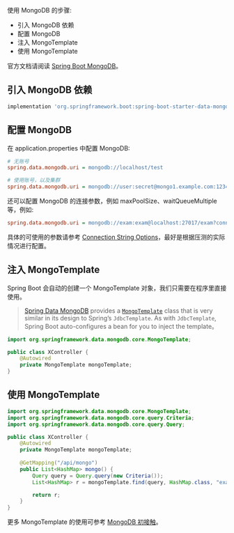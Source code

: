 使用 MongoDB 的步骤:

* 引入 MongoDB 依赖
* 配置 MongoDB
* 注入 MongoTemplate
* 使用 MongoTemplate

官方文档请阅读 [Spring Boot MongoDB](https://docs.spring.io/spring-boot/docs/current/reference/htmlsingle/#boot-features-mongodb)。

## 引入 MongoDB 依赖

```groovy
implementation 'org.springframework.boot:spring-boot-starter-data-mongodb'
```

## 配置 MongoDB

在 application.properties 中配置 MongoDB:

```ini
# 无账号
spring.data.mongodb.uri = mongodb://localhost/test

# 使用账号，以及集群
spring.data.mongodb.uri = mongodb://user:secret@mongo1.example.com:12345,mongo2.example.com:23456/dbName
```

还可以配置 MongoDB 的连接参数，例如 maxPoolSize、waitQueueMultiple 等，例如:

```ini
spring.data.mongodb.uri = mongodb://exam:exam@localhost:27017/exam?connectTimeoutMS=30000&minPoolSize=0&maxPoolSize=100&maxIdleTimeMS=900000&waitQueueMultiple=70
```

具体的可使用的参数请参考 [Connection String Options](https://docs.mongodb.com/manual/reference/connection-string/#connection-string-options)，最好是根据压测的实际情况进行配置。

## 注入 MongoTemplate

Spring Boot 会自动的创建一个 MongoTemplate 对象，我们只需要在程序里直接使用。

> [Spring Data MongoDB](https://spring.io/projects/spring-data-mongodb) provides a [`MongoTemplate`](https://docs.spring.io/spring-data/mongodb/docs/2.2.3.RELEASE/api/org/springframework/data/mongodb/core/MongoTemplate.html) class that is very similar in its design to Spring’s `JdbcTemplate`. As with `JdbcTemplate`, Spring Boot auto-configures a bean for you to inject the template。

```java
import org.springframework.data.mongodb.core.MongoTemplate;

public class XController {
    @Autowired
    private MongoTemplate mongoTemplate;
}
```

## 使用 MongoTemplate

```java
import org.springframework.data.mongodb.core.MongoTemplate;
import org.springframework.data.mongodb.core.query.Criteria;
import org.springframework.data.mongodb.core.query.Query;

public class XController {
    @Autowired
    private MongoTemplate mongoTemplate;
  
    @GetMapping("/api/mongo")
    public List<HashMap> mongo() {
        Query query = Query.query(new Criteria());
        List<HashMap> r = mongoTemplate.find(query, HashMap.class, "exam_question_answer");

        return r;
    }
}
```

更多 MongoTemplate 的使用可参考 [MongoDB 初接触](https://qtdebug.com/mac-mongodb)。